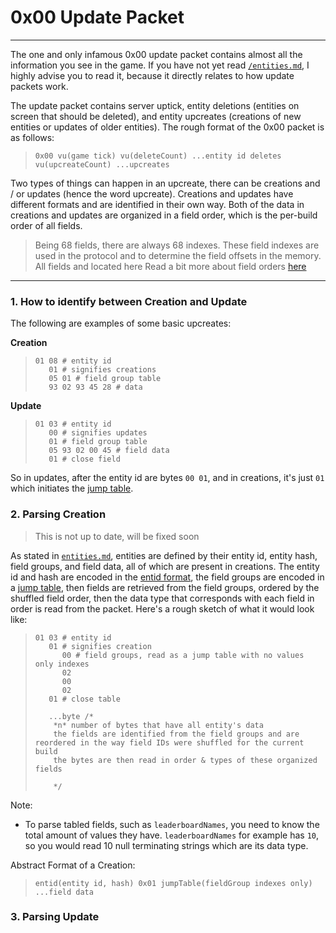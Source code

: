 # 0x00 Update Packet
---
The one and only infamous 0x00 update packet contains almost all the information you see in the game. If you have not yet read [`/entities.md`](/entities.md), I highly advise you to read it, because it directly relates to how update packets work.

The update packet contains server uptick, entity deletions (entities on screen that should be deleted), and entity upcreates (creations of new entities or updates of older entities). The rough format of the 0x00 packet is as follows:
> `0x00 vu(game tick) vu(deleteCount) ...entity id deletes vu(upcreateCount) ...upcreates`

Two types of things can happen in an upcreate, there can be creations and / or updates (hence the word upcreate). Creations and updates have different formats and are identified in their own way. Both of the data in creations and updates are organized in a field order, which is the per-build order of all fields.
> Being 68 fields, there are always 68 indexes. These field indexes are used in the protocol and to determine the field offsets in the memory. All fields and located here
Read a bit more about field orders [here](/entities.md#fields)
---
### 1. How to identify between Creation and Update

The following are examples of some basic upcreates:

**Creation**
> ```less
> 01 08 # entity id
>    01 # signifies creations
>    05 01 # field group table
>    93 02 93 45 28 # data
> ```
**Update**
> ```less
> 01 03 # entity id
>    00 # signifies updates
>    01 # field group table
>    05 93 02 00 45 # field data
>    01 # close field
> ```
So in updates, after the entity id are bytes `00 01`, and in creations, it's just `01` which initiates the [jump table](/protocol/data.md#data-organization).

### 2. Parsing Creation

> This is not up to date, will be fixed soon

As stated in [`entities.md`](/entities.md), entities are defined by their entity id, entity hash, field groups, and field data, all of which are present in creations. The entity id and hash are encoded in the [entid format](/protocol/data.md#entid---vu-hash-vu-id), the field groups are encoded in a [jump table](/protocol/data.md#data-organization), then fields are retrieved from the field groups, ordered by the shuffled field order, then the data type that corresponds with each field in order is read from the packet. Here's a rough sketch of what it would look like:

> ```less
> 01 03 # entity id
>    01 # signifies creation
>       00 # field groups, read as a jump table with no values only indexes
>       02
>       00
>       02
>    01 # close table
>    
>    ...byte /*
>     *n* number of bytes that have all entity's data
>     the fields are identified from the field groups and are reordered in the way field IDs were shuffled for the current build
>     the bytes are then read in order & types of these organized fields
>     
>     */
> ```

Note:
- To parse tabled fields, such as `leaderboardNames`, you need to know the total amount of values they have. `leaderboardNames` for example has `10`, so you would read 10 null terminating strings which are its data type.

Abstract Format of a Creation:

> `entid(entity id, hash) 0x01 jumpTable(fieldGroup indexes only) ...field data`

### 3. Parsing Update

